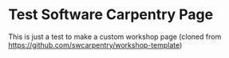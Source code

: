 # Test Software Carpentry Page

This is just a test to make a custom workshop page (cloned from https://github.com/swcarpentry/workshop-template)
